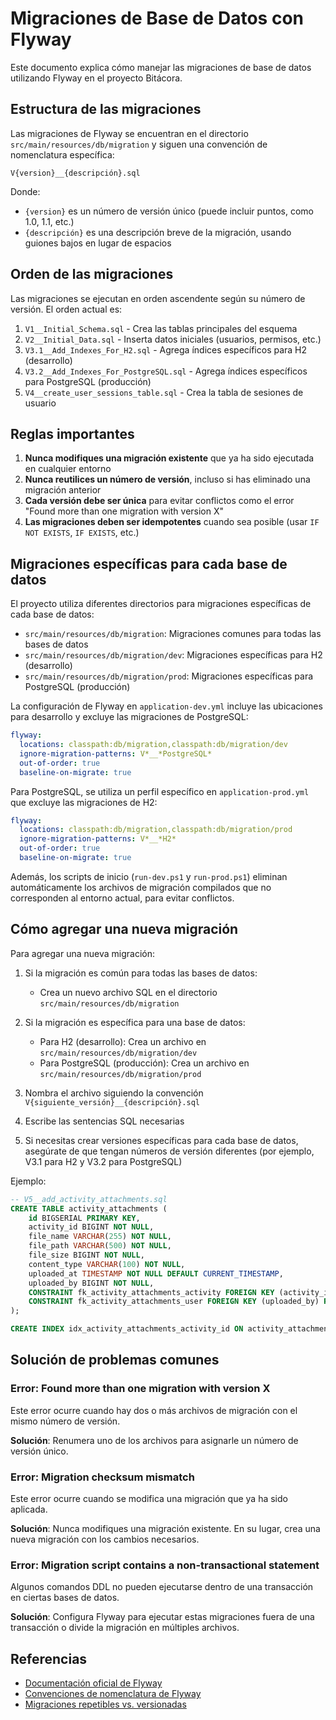 # Migraciones de Base de Datos con Flyway

Este documento explica cómo manejar las migraciones de base de datos utilizando Flyway en el proyecto Bitácora.

## Estructura de las migraciones

Las migraciones de Flyway se encuentran en el directorio `src/main/resources/db/migration` y siguen una convención de nomenclatura específica:

```
V{version}__{descripción}.sql
```

Donde:
- `{version}` es un número de versión único (puede incluir puntos, como 1.0, 1.1, etc.)
- `{descripción}` es una descripción breve de la migración, usando guiones bajos en lugar de espacios

## Orden de las migraciones

Las migraciones se ejecutan en orden ascendente según su número de versión. El orden actual es:

1. `V1__Initial_Schema.sql` - Crea las tablas principales del esquema
2. `V2__Initial_Data.sql` - Inserta datos iniciales (usuarios, permisos, etc.)
3. `V3.1__Add_Indexes_For_H2.sql` - Agrega índices específicos para H2 (desarrollo)
4. `V3.2__Add_Indexes_For_PostgreSQL.sql` - Agrega índices específicos para PostgreSQL (producción)
5. `V4__create_user_sessions_table.sql` - Crea la tabla de sesiones de usuario

## Reglas importantes

1. **Nunca modifiques una migración existente** que ya ha sido ejecutada en cualquier entorno
2. **Nunca reutilices un número de versión**, incluso si has eliminado una migración anterior
3. **Cada versión debe ser única** para evitar conflictos como el error "Found more than one migration with version X"
4. **Las migraciones deben ser idempotentes** cuando sea posible (usar `IF NOT EXISTS`, `IF EXISTS`, etc.)

## Migraciones específicas para cada base de datos

El proyecto utiliza diferentes directorios para migraciones específicas de cada base de datos:

- `src/main/resources/db/migration`: Migraciones comunes para todas las bases de datos
- `src/main/resources/db/migration/dev`: Migraciones específicas para H2 (desarrollo)
- `src/main/resources/db/migration/prod`: Migraciones específicas para PostgreSQL (producción)

La configuración de Flyway en `application-dev.yml` incluye las ubicaciones para desarrollo y excluye las migraciones de PostgreSQL:

```yaml
flyway:
  locations: classpath:db/migration,classpath:db/migration/dev
  ignore-migration-patterns: V*__*PostgreSQL*
  out-of-order: true
  baseline-on-migrate: true
```

Para PostgreSQL, se utiliza un perfil específico en `application-prod.yml` que excluye las migraciones de H2:

```yaml
flyway:
  locations: classpath:db/migration,classpath:db/migration/prod
  ignore-migration-patterns: V*__*H2*
  out-of-order: true
  baseline-on-migrate: true
```

Además, los scripts de inicio (`run-dev.ps1` y `run-prod.ps1`) eliminan automáticamente los archivos de migración compilados que no corresponden al entorno actual, para evitar conflictos.

## Cómo agregar una nueva migración

Para agregar una nueva migración:

1. Si la migración es común para todas las bases de datos:
   - Crea un nuevo archivo SQL en el directorio `src/main/resources/db/migration`

2. Si la migración es específica para una base de datos:
   - Para H2 (desarrollo): Crea un archivo en `src/main/resources/db/migration/dev`
   - Para PostgreSQL (producción): Crea un archivo en `src/main/resources/db/migration/prod`

3. Nombra el archivo siguiendo la convención `V{siguiente_versión}__{descripción}.sql`

4. Escribe las sentencias SQL necesarias

5. Si necesitas crear versiones específicas para cada base de datos, asegúrate de que tengan números de versión diferentes (por ejemplo, V3.1 para H2 y V3.2 para PostgreSQL)

Ejemplo:
```sql
-- V5__add_activity_attachments.sql
CREATE TABLE activity_attachments (
    id BIGSERIAL PRIMARY KEY,
    activity_id BIGINT NOT NULL,
    file_name VARCHAR(255) NOT NULL,
    file_path VARCHAR(500) NOT NULL,
    file_size BIGINT NOT NULL,
    content_type VARCHAR(100) NOT NULL,
    uploaded_at TIMESTAMP NOT NULL DEFAULT CURRENT_TIMESTAMP,
    uploaded_by BIGINT NOT NULL,
    CONSTRAINT fk_activity_attachments_activity FOREIGN KEY (activity_id) REFERENCES activities(id) ON DELETE CASCADE,
    CONSTRAINT fk_activity_attachments_user FOREIGN KEY (uploaded_by) REFERENCES users(id)
);

CREATE INDEX idx_activity_attachments_activity_id ON activity_attachments(activity_id);
```

## Solución de problemas comunes

### Error: Found more than one migration with version X

Este error ocurre cuando hay dos o más archivos de migración con el mismo número de versión.

**Solución**: Renumera uno de los archivos para asignarle un número de versión único.

### Error: Migration checksum mismatch

Este error ocurre cuando se modifica una migración que ya ha sido aplicada.

**Solución**: Nunca modifiques una migración existente. En su lugar, crea una nueva migración con los cambios necesarios.

### Error: Migration script contains a non-transactional statement

Algunos comandos DDL no pueden ejecutarse dentro de una transacción en ciertas bases de datos.

**Solución**: Configura Flyway para ejecutar estas migraciones fuera de una transacción o divide la migración en múltiples archivos.

## Referencias

- [Documentación oficial de Flyway](https://flywaydb.org/documentation/)
- [Convenciones de nomenclatura de Flyway](https://flywaydb.org/documentation/concepts/migrations#naming)
- [Migraciones repetibles vs. versionadas](https://flywaydb.org/documentation/concepts/migrations#repeatable-migrations)
